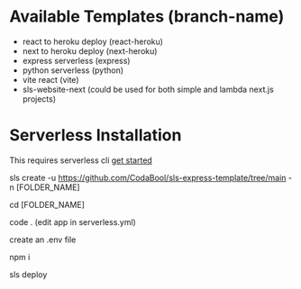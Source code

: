 # Available Templates (branch-name)
- react to heroku deploy (react-heroku)
- next to heroku deploy (next-heroku)
- express serverless (express)
- python serverless (python)
- vite react (vite)
- sls-website-next (could be used for both simple and lambda next.js projects)

# Serverless Installation
This requires serverless cli [get started](https://www.serverless.com/framework/docs/providers/aws/cli-reference/)

sls create -u https://github.com/CodaBool/sls-express-template/tree/main -n [FOLDER_NAME]

cd [FOLDER_NAME]

code . (edit app in serverless.yml)

create an .env file

npm i

sls deploy

